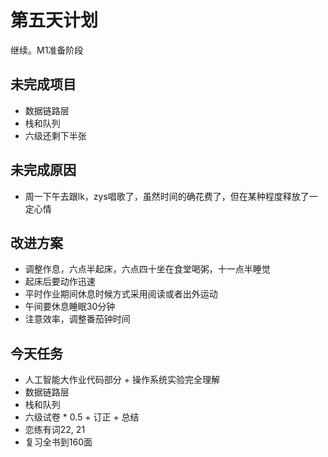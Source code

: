 # 第五天计划
继续。M1准备阶段
## 未完成项目
- 数据链路层
- 栈和队列
- 六级还剩下半张
## 未完成原因
- 周一下午去跟lk，zys唱歌了，虽然时间的确花费了，但在某种程度释放了一定心情
## 改进方案
- 调整作息，六点半起床，六点四十坐在食堂喝粥，十一点半睡觉
- 起床后要动作迅速
- 平时作业期间休息时候方式采用阅读或者出外运动
- 午间要休息睡眠30分钟
- 注意效率，调整番茄钟时间
## 今天任务
- 人工智能大作业代码部分 + 操作系统实验完全理解
- 数据链路层
- 栈和队列
- 六级试卷 * 0.5 + 订正 + 总结
- 恋练有词22, 21
- 复习全书到160面